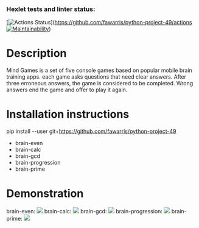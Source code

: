 ### Hexlet tests and linter status:
[![Actions Status](https://github.com;/fawarris/python-project-49/workflows/hexlet-check/badge.svg)](https://github.com/fawarris/python-project-49/actions
[![Maintainability](https://api.codeclimate.com/v1/badges/b5b63c9798ada845eb61/maintainability)](https://codeclimate.com/github/fawarris/python-project-49/maintainability))
# Description
Mind Games is a set of five console games based on popular mobile brain training apps. each game asks questions that need clear answers.
After three erroneous answers, the game is considered to be completed. Wrong answers end the game and offer to play it again. 
# Installation instructions
pip install --user git+https://github.com/fawarris/python-project-49
- brain-even
- brain-calc
- brain-gcd
- brain-progression
- brain-prime
# Demonstration
brain-even:
<a href="https://asciinema.org/a/eN1LyLPM2dtYx2kwUuJElqh7k" target="_blank"><img src="https://asciinema.org/a/eN1LyLPM2dtYx2kwUuJElqh7k.svg" /></a>
brain-calc:
<a href="https://asciinema.org/a/AMwQyr491AQlpRAUQY4k7IiZB" target="_blank"><img src="https://asciinema.org/a/AMwQyr491AQlpRAUQY4k7IiZB.svg" /></a>
brain-gcd:
<a href="https://asciinema.org/a/8mkTuZa1ALYsKEKPk6SzffiyZ" target="_blank"><img src="https://asciinema.org/a/8mkTuZa1ALYsKEKPk6SzffiyZ.svg" /></a>
brain-progression:
<a href="https://asciinema.org/a/yQduI0r3HE8vw2AXzc9GIndCg" target="_blank"><img src="https://asciinema.org/a/yQduI0r3HE8vw2AXzc9GIndCg.svg" /></a>
brain-prime:
<a href="https://asciinema.org/a/R2saangZprYpTSDmHGADEhTDX" target="_blank"><img src="https://asciinema.org/a/R2saangZprYpTSDmHGADEhTDX.svg" /></a>
